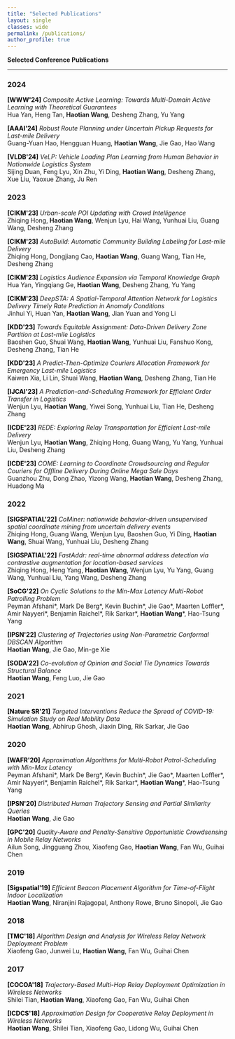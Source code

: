 ```yaml
---
title: "Selected Publications"
layout: single
classes: wide
permalink: /publications/
author_profile: true
---
```


**Selected Conference Publications**

---

### 2024

<span style="color:black;font-weight:bold">[WWW'24]</span> *Composite Active Learning: Towards Multi-Domain Active Learning with Theoretical Guarantees* <br>
Hua Yan, Heng Tan, **Haotian Wang**, Desheng Zhang, Yu Yang<br>

<span style="color:black;font-weight:bold">[AAAI'24]</span> *Robust Route Planning under Uncertain Pickup Requests for Last-mile Delivery* <br>
Guang-Yuan Hao, Hengguan Huang, **Haotian Wang**, Jie Gao, Hao Wang<br>

<span style="color:black;font-weight:bold">[VLDB'24]</span> *VeLP: Vehicle Loading Plan Learning from Human Behavior in Nationwide Logistics System* <br>
Sijing Duan, Feng Lyu, Xin Zhu, Yi Ding, **Haotian Wang**, Desheng Zhang, Xue Liu, Yaoxue Zhang, Ju Ren<br>

### 2023

<span style="color:black;font-weight:bold">[CIKM'23]</span> *Urban-scale POI Updating with Crowd Intelligence* <br>
Zhiqing Hong, **Haotian Wang**, Wenjun Lyu, Hai Wang, Yunhuai Liu, Guang Wang, Desheng Zhang<br>

<span style="color:black;font-weight:bold">[CIKM'23]</span> *AutoBuild: Automatic Community Building Labeling for Last-mile Delivery* <br>
Zhiqing Hong, Dongjiang Cao, **Haotian Wang**, Guang Wang, Tian He, Desheng Zhang<br>


<span style="color:black;font-weight:bold">[CIKM'23]</span> *Logistics Audience Expansion via Temporal Knowledge Graph* <br>
Hua Yan, Yingqiang Ge, **Haotian Wang**, Desheng Zhang, Yu Yang<br>

<span style="color:black;font-weight:bold">[CIKM'23]</span> *DeepSTA: A Spatial-Temporal Attention Network for Logistics Delivery Timely Rate Prediction in Anomaly Conditions* <br>
Jinhui Yi, Huan Yan, **Haotian Wang**, Jian Yuan and Yong Li<br>

<span style="color:black;font-weight:bold">[KDD'23]</span> *Towards Equitable Assignment: Data-Driven Delivery Zone Partition at Last-mile Logistics* <br>
Baoshen Guo, Shuai Wang, **Haotian Wang**, Yunhuai Liu, Fanshuo Kong, Desheng Zhang, Tian He<br>

<span style="color:black;font-weight:bold">[KDD'23]</span> *A Predict-Then-Optimize Couriers Allocation Framework for Emergency Last-mile Logistics* <br>
Kaiwen Xia, Li Lin, Shuai Wang, **Haotian Wang**, Desheng Zhang, Tian He<br>

<span style="color:black;font-weight:bold">[IJCAI'23]</span> *A Prediction-and-Scheduling Framework for Efficient Order Transfer in Logistics* <br>
Wenjun Lyu, **Haotian Wang**, Yiwei Song, Yunhuai Liu, Tian He, Desheng Zhang<br>

<span style="color:black;font-weight:bold">[ICDE'23]</span> *REDE: Exploring Relay Transportation for Efficient Last-mile Delivery* <br>
Wenjun Lyu, **Haotian Wang**, Zhiqing Hong, Guang Wang, Yu Yang, Yunhuai Liu, Desheng Zhang<br>

<span style="color:black;font-weight:bold">[ICDE'23]</span> *COME: Learning to Coordinate Crowdsourcing and Regular Couriers for Offline Delivery During Online Mega Sale Days* <br>
Guanzhou Zhu, Dong Zhao, Yizong Wang, **Haotian Wang**, Desheng Zhang, Huadong Ma<br>

### 2022

<span style="color:black;font-weight:bold">[SIGSPATIAL'22]</span> *CoMiner: nationwide behavior-driven unsupervised spatial coordinate mining from uncertain delivery events* <br>
Zhiqing Hong, Guang Wang, Wenjun Lyu, Baoshen Guo, Yi Ding, **Haotian Wang**, Shuai Wang, Yunhuai Liu, Desheng Zhang<br>

<span style="color:black;font-weight:bold">[SIGSPATIAL'22]</span> *FastAddr: real-time abnormal address detection via contrastive augmentation for location-based services* <br>
Zhiqing Hong, Heng Yang, **Haotian Wang**, Wenjun Lyu, Yu Yang, Guang Wang, Yunhuai Liu, Yang Wang, Desheng Zhang<br>

<span style="color:black;font-weight:bold">[SoCG'22]</span> *On Cyclic Solutions to the Min-Max Latency Multi-Robot Patrolling Problem* <br>
Peyman Afshani*, Mark De Berg*, Kevin Buchin*, Jie Gao*, Maarten Loffler*, Amir Nayyeri*, Benjamin Raichel*, Rik Sarkar*, **Haotian Wang***, Hao-Tsung Yang<br>

<span style="color:black;font-weight:bold">[IPSN'22]</span> *Clustering of Trajectories using Non-Parametric Conformal DBSCAN Algorithm* <br>
**Haotian Wang**, Jie Gao, Min-ge Xie<br>

<span style="color:black;font-weight:bold">[SODA'22]</span> *Co-evolution of Opinion and Social Tie Dynamics Towards Structural Balance* <br>
**Haotian Wang**, Feng Luo, Jie Gao<br>

### 2021 

<span style="color:black;font-weight:bold">[Nature SR'21]</span> *Targeted Interventions Reduce the Spread of COVID-19: Simulation Study on Real Mobility Data* <br>
**Haotian Wang**, Abhirup Ghosh, Jiaxin Ding, Rik Sarkar, Jie Gao<br>

### 2020

<span style="color:black;font-weight:bold">[WAFR'20]</span> *Approximation Algorithms for Multi-Robot Patrol-Scheduling with Min-Max Latency* <br>
Peyman Afshani*, Mark De Berg*, Kevin Buchin*, Jie Gao*, Maarten Loffler*, Amir Nayyeri*, Benjamin Raichel*, Rik Sarkar*, **Haotian Wang***, Hao-Tsung Yang<br>

<span style="color:black;font-weight:bold">[IPSN'20]</span> *Distributed Human Trajectory Sensing and Partial Similarity Queries* <br>
**Haotian Wang**, Jie Gao<br>

<span style="color:black;font-weight:bold">[GPC'20]</span> *Quality-Aware and Penalty-Sensitive Opportunistic Crowdsensing in Mobile Relay Networks* <br>
Ailun Song, Jingguang Zhou, Xiaofeng Gao, **Haotian Wang**, Fan Wu, Guihai Chen<br>

### 2019

<span style="color:black;font-weight:bold">[Sigspatial'19]</span> *Efficient Beacon Placement Algorithm for Time-of-Flight Indoor Localization* <br>
**Haotian Wang**, Niranjini Rajagopal, Anthony Rowe, Bruno Sinopoli, Jie Gao<br>

### 2018

<span style="color:black;font-weight:bold">[TMC'18]</span> *Algorithm Design and Analysis for Wireless Relay Network Deployment Problem* <br>
Xiaofeng Gao, Junwei Lu, **Haotian Wang**, Fan Wu, Guihai Chen<br>

### 2017

<span style="color:black;font-weight:bold">[COCOA'18]</span> *Trajectory-Based Multi-Hop Relay Deployment Optimization in Wireless Networks* <br>
Shilei Tian, **Haotian Wang**, Xiaofeng Gao, Fan Wu, Guihai Chen<br>

<span style="color:black;font-weight:bold">[ICDCS'18]</span> *Approximation Design for Cooperative Relay Deployment in Wireless Networks* <br>
**Haotian Wang**, Shilei Tian, Xiaofeng Gao, Lidong Wu, Guihai Chen<br>



